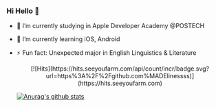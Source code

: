 ### Hi Hello 👋

- 🔭 I’m currently studying in Apple Developer Academy @POSTECH
- 🌱 I’m currently learning iOS, Android
- ⚡ Fun fact: Unexpected major in English Linguistics & Literature

  <div align=center>
  [![Hits](https://hits.seeyoufarm.com/api/count/incr/badge.svg?url=https%3A%2F%2Fgithub.com%MADElinessss)](https://hits.seeyoufarm.com) 
  </div>
  
  [![Anurag's github stats](https://github-readme-stats.vercel.app/api?username=MADElinessss)](https://github.com/MADElinessss/github-readme-stats)
	
